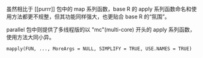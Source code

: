 虽然相比于 [[purrr]] 包中的 map 系列函数，base R 的 apply 系列函数命名和使用方法都更不规整，但其功能同样强大，也更贴合 base R 的“氛围”。

parallel 包中则提供了多线程版的以 "mc"(multi-core) 开头的 apply 系列函数，使用方法大同小异。

```
mapply(FUN, ..., MoreArgs = NULL, SIMPLIFY = TRUE, USE.NAMES = TRUE)
```


